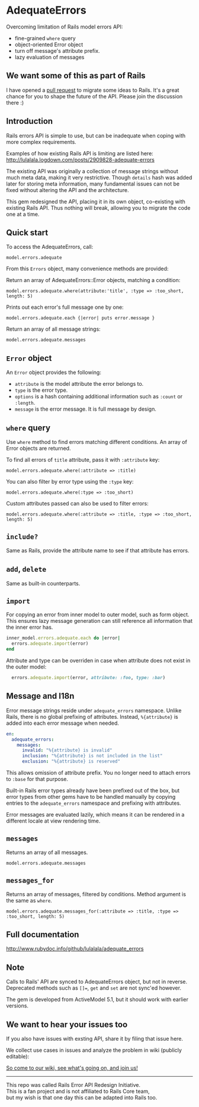 # AdequateErrors

Overcoming limitation of Rails model errors API:

* fine-grained `where` query
* object-oriented Error object
* turn off message's attribute prefix.
* lazy evaluation of messages

## We want some of this as part of Rails

I have opened a [pull request](https://github.com/rails/rails/pull/32313) to migrate some ideas to Rails. It's a great chance for you to shape the future of the API. Please join the discussion there :)

## Introduction

Rails errors API is simple to use, but can be inadequate when coping with more complex requirements.

Examples of how existing Rails API is limiting are listed here: http://lulalala.logdown.com/posts/2909828-adequate-errors

The existing API was originally a collection of message strings without much meta data, making it very restrictive. Though `details` hash was added later for storing meta information, many fundamental issues can not be fixed without altering the API and the architecture.

This gem redesigned the API, placing it in its own object, co-existing with existing Rails API. Thus nothing will break, allowing you to migrate the code one at a time.


## Quick start

To access the AdequateErrors, call:

    model.errors.adequate

From this `Errors` object, many convenience methods are provided:

Return an array of AdequateErrors::Error objects, matching a condition:

    model.errors.adequate.where(attribute:'title', :type => :too_short, length: 5)

Prints out each error's full message one by one:

    model.errors.adequate.each {|error| puts error.message }
    
Return an array of all message strings:

    model.errors.adequate.messages
    
## `Error` object

An `Error` object provides the following:

* `attribute` is the model attribute the error belongs to.
* `type` is the error type.
* `options` is a hash containing additional information such as `:count` or `:length`.
* `message` is the error message. It is full message by design.

## `where` query

Use `where` method to find errors matching different conditions. An array of Error objects are returned.

To find all errors of `title` attribute, pass it with `:attribute` key:

    model.errors.adequate.where(:attribute => :title)
    
You can also filter by error type using the `:type` key:

    model.errors.adequate.where(:type => :too_short)
    
Custom attributes passed can also be used to filter errors:

    model.errors.adequate.where(:attribute => :title, :type => :too_short, length: 5)
    
    
## `include?`

Same as Rails, provide the attribute name to see if that attribute has errors.

## `add`, `delete`

Same as built-in counterparts.

## `import`

For copying an error from inner model to outer model, such as form object. This ensures lazy message generation can still reference all information that the inner error has.

```ruby
inner_model.errors.adequate.each do |error|
  errors.adequate.import(error)
end
```

Attribute and type can be overriden in case when attribute does not exist in the outer model:

```ruby
  errors.adequate.import(error, attribute: :foo, type: :bar)
```

## Message and I18n

Error message strings reside under `adequate_errors` namespace. Unlike Rails, there is no global prefixing of attributes. Instead, `%{attribute}` is added into each error message when needed.

```yaml
en:
  adequate_errors:
    messages:
      invalid: "%{attribute} is invalid"
      inclusion: "%{attribute} is not included in the list"
      exclusion: "%{attribute} is reserved"
```

This allows omission of attribute prefix. You no longer need to attach errors to `:base` for that purpose.

Built-in Rails error types already have been prefixed out of the box, but error types from other gems have to be handled manually by copying entries to the  `adequate_errors` namespace and prefixing with attributes.

Error messages are evaluated lazily, which means it can be rendered in a different locale at view rendering time.


## `messages`

Returns an array of all messages.

    model.errors.adequate.messages

## `messages_for`

Returns an array of messages, filtered by conditions. Method argument is the same as `where`.

    model.errors.adequate.messages_for(:attribute => :title, :type => :too_short, length: 5)
    
## Full documentation

http://www.rubydoc.info/github/lulalala/adequate_errors

## Note

Calls to Rails' API are synced to AdequateErrors object, but not in reverse. Deprecated methods such as `[]=`, `get` and `set` are not sync'ed however.

The gem is developed from ActiveModel 5.1, but it should work with earlier versions.

## We want to hear your issues too

If you also have issues with exsting API, share it by filing that issue here.

We collect use cases in issues and analyze the problem in wiki (publicly editable):

[So come to our wiki, see what's going on, and join us!](https://github.com/lulalala/adequate_errors/wiki)

---

This repo was called Rails Error API Redesign Initiative.  
This is a fan project and is not affiliated to Rails Core team,  
but my wish is that one day this can be adapted into Rails too.
